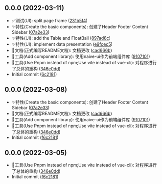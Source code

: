 ## 0.0.0 (2022-03-11)

* ✅测试(UI): split page frame ([231b5f4](https://github.com/HLGhpz/Data-Talk/commit/231b5f4))
* ✨特性(Create the basic components): 创建了Header Footer Content Sidebar ([07a2e33](https://github.com/HLGhpz/Data-Talk/commit/07a2e33))
* ✨特性(UI): add the Table and FloatBall ([897ad8c](https://github.com/HLGhpz/Data-Talk/commit/897ad8c))
* ✨特性(UI): implement data presentation ([e9fcec5](https://github.com/HLGhpz/Data-Talk/commit/e9fcec5))
* 📝文档(正式编写README文档): 文档更改 ([cad666b](https://github.com/HLGhpz/Data-Talk/commit/cad666b))
* 🔧工具(Add component library): 使用naive-ui作为前端组件库 ([9107101](https://github.com/HLGhpz/Data-Talk/commit/9107101))
* 🔧工具(Use Pnpm instead of npm;Use vite instead of vue-cli): 对程序进行了总体的重构 ([346e0dd](https://github.com/HLGhpz/Data-Talk/commit/346e0dd))
* Initial commit ([6c2181](https://github.com/HLGhpz/Data-Talk/commit/f6c2181))



## 0.0.0 (2022-03-08)

* ✨特性(Create the basic components): 创建了Header Footer Content Sidebar ([07a2e33](https://github.com/HLGhpz/Data-Talk/commit/07a2e33))
* 📝文档(正式编写README文档): 文档更改 ([cad666b](https://github.com/HLGhpz/Data-Talk/commit/cad666b))
* 🔧工具(Add component library): 使用naive-ui作为前端组件库 ([9107101](https://github.com/HLGhpz/Data-Talk/commit/9107101))
* 🔧工具(Use Pnpm instead of npm;Use vite instead of vue-cli): 对程序进行了总体的重构 ([346e0dd](https://github.com/HLGhpz/Data-Talk/commit/346e0dd))
* Initial commit ([f6c2181](https://github.com/HLGhpz/Data-Talk/commit/f6c2181))



## 0.0.0 (2022-03-05)

* 🔧工具(Use Pnpm instead of npm;Use vite instead of vue-cli): 对程序进行了总体的重构 ([346e0dd](https://github.com/HLGhpz/Data-Talk/commit/346e0dd))
* Initial commit ([f6c2181](https://github.com/HLGhpz/Data-Talk/commit/f6c2181))



